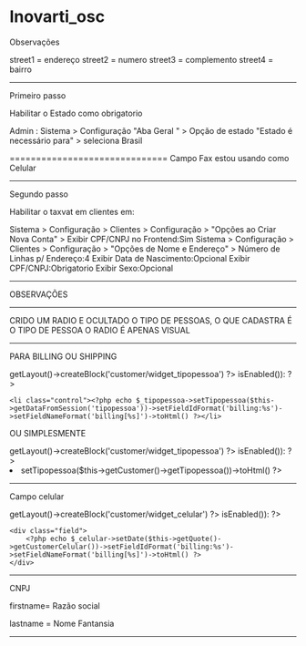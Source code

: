 Inovarti_osc
============

Observações

street1 = endereço
street2 = numero
street3 = complemento
street4 = bairro
**********************************************************************************************
Primeiro passo


Habilitar o Estado como obrigatorio

Admin : Sistema > Configuração "Aba Geral " > Opção de estado "Estado é necessário para" > seleciona Brasil

==============================
Campo Fax estou usando como Celular

**********************************************************************************************
Segundo passo

Habilitar o taxvat em clientes em:

Sistema > Configuração > Clientes > Configuração > "Opções ao Criar Nova Conta" > Exibir CPF/CNPJ no Frontend:Sim
Sistema > Configuração > Clientes > Configuração > "Opções de Nome e Endereço" > 
    Número de Linhas p/ Endereço:4
    Exibir Data de Nascimento:Opcional
    Exibir CPF/CNPJ:Obrigatorio
    Exibir Sexo:Opcional

**********************************************************************************************
OBSERVAÇÕES



**********************************************************************************************
CRIDO UM RADIO E OCULTADO O TIPO DE PESSOAS, O QUE CADASTRA É O TIPO DE PESSOA O RADIO É APENAS VISUAL
**********************************************************************************************
PARA BILLING OU SHIPPING

<?php $_tipopessoa = $this->getLayout()->createBlock('customer/widget_tipopessoa') ?>

<?php if ($_tipopessoa->isEnabled()): ?>

	<li class="control"><?php echo $_tipopessoa->setTipopessoa($this->getDataFromSession('tipopessoa'))->setFieldIdFormat('billing:%s')->setFieldNameFormat('billing[%s]')->toHtml() ?></li>

<?php endif ?>

OU SIMPLESMENTE

<?php $_tipopessoa = $this->getLayout()->createBlock('customer/widget_tipopessoa') ?>

<?php if ($_tipopessoa->isEnabled()): ?><li><?php echo $_tipopessoa->setTipopessoa($this->getCustomer()->getTipopessoa())->toHtml() ?></li><?php endif ?>
**********************************************************************************************
Campo celular

<?php $_celular = $this->getLayout()->createBlock('customer/widget_celular') ?>

<?php if ($_celular->isEnabled()): ?>

    <div class="field">
        <?php echo $_celular->setDate($this->getQuote()->getCustomerCelular())->setFieldIdFormat('billing:%s')->setFieldNameFormat('billing[%s]')->toHtml() ?>
    </div>

<?php endif ?>

**********************************************************************************************
CNPJ

firstname= Razão social

lastname = Nome Fantansia

**********************************************************************************************
